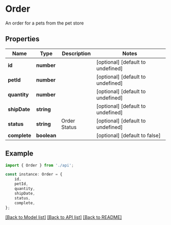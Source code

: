 # Order

An order for a pets from the pet store

## Properties

Name | Type | Description | Notes
------------ | ------------- | ------------- | -------------
**id** | **number** |  | [optional] [default to undefined]
**petId** | **number** |  | [optional] [default to undefined]
**quantity** | **number** |  | [optional] [default to undefined]
**shipDate** | **string** |  | [optional] [default to undefined]
**status** | **string** | Order Status | [optional] [default to undefined]
**complete** | **boolean** |  | [optional] [default to false]

## Example

```typescript
import { Order } from './api';

const instance: Order = {
    id,
    petId,
    quantity,
    shipDate,
    status,
    complete,
};
```

[[Back to Model list]](../README.md#documentation-for-models) [[Back to API list]](../README.md#documentation-for-api-endpoints) [[Back to README]](../README.md)
